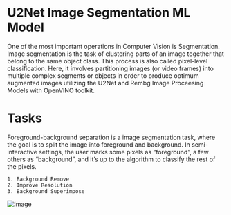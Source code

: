 # U2Net Image Segmentation ML Model

One of the most important operations in Computer Vision is Segmentation. Image segmentation is the task of clustering parts of an image together that belong to the same object class. This process is also called pixel-level classification. Here, it involves partitioning images (or video frames) into multiple complex segments or objects in order to produce optimum augmented images utilizing the U2Net and Rembg Image Proceesing Models with OpenVINO toolkit.

# Tasks 

Foreground-background separation is a image segmentation task, where the goal is to split the image into foreground and background. In semi-interactive settings, the user marks some pixels as “foreground”, a few others as “background”, and it’s up to the algorithm to classify the rest of the pixels.


    1. Background Remove
    2. Improve Resolution 
    3. Background Superimpose

![image]()
